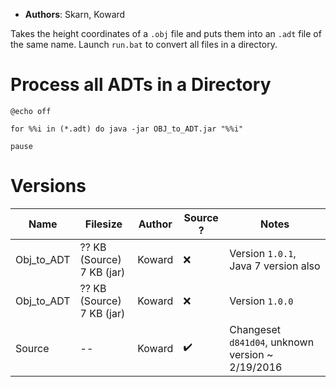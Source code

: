 - **Authors**: Skarn, Koward

Takes the height coordinates of a `.obj` file and puts them into an `.adt` file of the same name. Launch `run.bat` to convert all files in a directory.

# Process all ADTs in a Directory

```
@echo off

for %%i in (*.adt) do java -jar OBJ_to_ADT.jar "%%i"

pause
```

# Versions

| Name       | Filesize                       | Author | Source ? | Notes                                            |
| ---------- | ------------------------------ | ------ | -------- | ------------------------------------------------ |
| Obj_to_ADT | ?? KB (Source)<br />7 KB (jar) | Koward | ❌       | Version `1.0.1`, Java 7 version also             |
| Obj_to_ADT | ?? KB (Source)<br />7 KB (jar) | Koward | ❌       | Version `1.0.0`                                  |
| Source     | --                             | Koward | ✔️       | Changeset `d841d04`, unknown version ~ 2/19/2016 |
